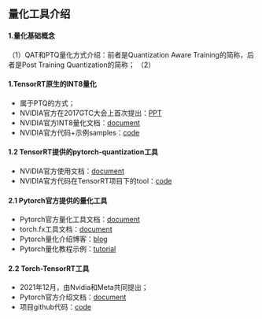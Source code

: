 ## 量化工具介绍
#### 1.量化基础概念
（1）QAT和PTQ量化方式介绍：前者是Quantization Aware Training的简称，后者是Post Training Quantization的简称；
（2）


#### 1.TensorRT原生的INT8量化
+ 属于PTQ的方式；
+ NVIDIA官方在2017GTC大会上首次提出：[PPT](https://on-demand.gputechconf.com/gtc/2017/presentation/s7310-8-bit-inference-with-tensorrt.pdf)
+ NVIDIA官方INT8量化文档：[document](https://docs.nvidia.com/deeplearning/tensorrt/developer-guide/index.html#working-with-int8)
+ NVIDIA官方代码+示例samples：[code](https://github.com/NVIDIA/TensorRT/tree/master/samples)
#### 1.2 TensorRT提供的pytorch-quantization工具
+ NVIDIA官方使用文档：[document](https://docs.nvidia.com/deeplearning/tensorrt/pytorch-quantization-toolkit/docs/userguide.html)
+ NVIDIA官方代码在TensorRT项目下的tool：[code](https://github.com/NVIDIA/TensorRT/tree/master/tools/pytorch-quantization)


#### 2.1 Pytorch官方提供的量化工具
+ Pytorch官方量化工具文档：[document](https://pytorch.org/docs/stable/quantization.html)
+ torch.fx工具文档：[document](https://pytorch.org/docs/stable/fx.html)
+ Pytorch量化介绍博客：[blog](https://pytorch.org/blog/introduction-to-quantization-on-pytorch/)
+ Pytorch量化教程示例：[tutorial](https://pytorch.org/tutorials/recipes/quantization.html)

#### 2.2 Torch-TensorRT工具
+ 2021年12月，由Nvidia和Meta共同提出；
+ Pytorch官方介绍文档：[document](https://pytorch.org/TensorRT/)
+ 项目github代码：[code](https://github.com/pytorch/TensorRT)

